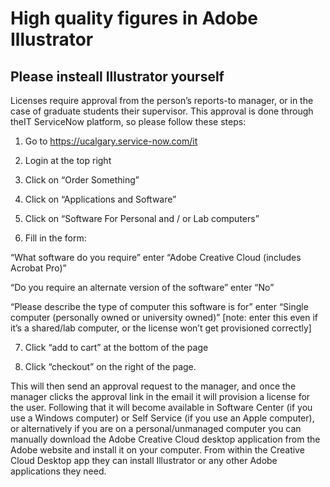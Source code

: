 # High quality figures in Adobe Illustrator

## Please insteall Illustrator yourself

Licenses require approval from the person’s reports-to manager, or in the case of graduate students their supervisor. This approval is done through theIT ServiceNow platform, so please follow these steps:
 
1. Go to https://ucalgary.service-now.com/it

2. Login at the top right

3. Click on “Order Something”

4. Click on  “Applications and Software”

5. Click on “Software For Personal and / or Lab computers”

6. Fill in the form:

“What software do you require” enter “Adobe Creative Cloud (includes Acrobat Pro)”

“Do you require an alternate version of the software” enter “No”

“Please describe the type of computer this software is for” enter “Single computer (personally owned or university owned)” [note: enter this even if it’s a shared/lab computer, or the license won’t get provisioned correctly]

7. Click “add to cart” at the bottom of the page

8. Click “checkout” on the right of the page.
 
This will then send an approval request to the manager, and once the manager clicks the approval link in the email it will provision a license for the user. Following that it will become available in Software Center (if you use a Windows computer) or Self Service (if you use an Apple computer), or alternatively if you are on a personal/unmanaged computer you can manually download the Adobe Creative Cloud desktop application from the Adobe website and install it on your computer. From within the Creative Cloud Desktop app they can install Illustrator or any other Adobe applications they need.
